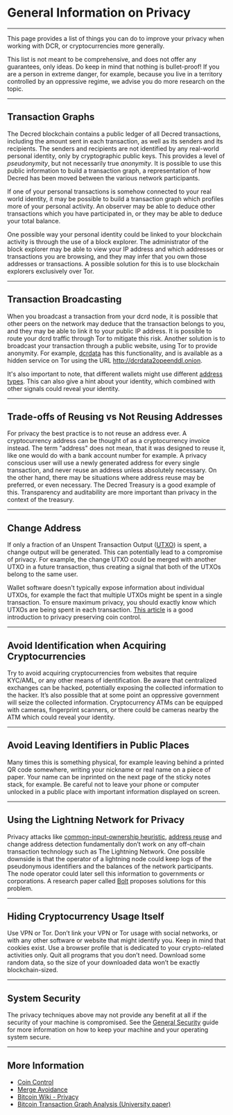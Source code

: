 # General Information on Privacy

---

This page provides a list of things you can do to improve your privacy when
working with DCR, or cryptocurrencies more generally.

This list is not meant to be comprehensive, and does not offer any guarantees,
only ideas.
Do keep in mind that nothing is bullet-proof!
If you are a person in extreme danger, for example, because you live in a
territory controlled by an oppressive regime, we advise you do more research on
the topic.

---

## Transaction Graphs

The Decred blockchain contains a public ledger of all Decred transactions,
including the amount sent in each transaction, as well as its senders and its
recipients.
The senders and recipients are not identified by any real-world personal
identity, only by cryptographic public keys.
This provides a level of *pseudonymity*, but not necessarily true *anonymity*.
It is possible to use this public information to build a transaction graph, a
representation of how Decred has been moved between the various network
participants.

If one of your personal transactions is somehow connected to your real world
identity, it may be possible to build a transaction graph which profiles more of
your personal activity.
An observer may be able to deduce other transactions which you have participated
in, or they may be able to deduce your total balance.

One possible way your personal identity could be linked to your blockchain activity is through the use of a block explorer. The administrator of the block explorer may be able to view your IP address and which addresses or transactions you are browsing, and they may infer that you own those addresses or transactions. A possible solution for this is to use blockchain explorers exclusively over Tor.

---

## Transaction Broadcasting

When you broadcast a transaction from your dcrd node, it is possible that other
peers on the network may deduce that the transaction belongs to you, and they
may be able to link it to your public IP address.
It is possible to route your dcrd traffic through Tor to mitigate this risk.
Another solution is to broadcast your transaction through a public website,
using Tor to provide anonymity.
For example, [dcrdata](https://github.org/decred/dcrdata) has this
functionality, and is available as a hidden service on Tor using the URL
<http://dcrdata2opeenddl.onion>.

It's also important to note, that different wallets might use different [address
types](https://devdocs.decred.org/developer-guides/addresses/).
This can also give a hint about your identity, which combined with other signals
could reveal your identity.

---

## Trade-offs of Reusing vs Not Reusing Addresses

For privacy the best practice is to not reuse an address ever. A cryptocurrency address can be thought of as a cryptocurrency invoice instead. The term "address" does not mean, that it was designed to reuse it, like one would do with a bank account number for example. A privacy conscious user will use a newly generated address for every single transaction, and never reuse an address unless absolutely necessary.
On the other hand, there may be situations where address reuse may be preferred, or even necessary. The Decred Treasury is a good example of this. Transparency and auditability are more important than privacy in the context of the treasury.

---

## Change Address

If only a fraction of an Unspent Transaction Output
([UTXO](../glossary.md#utxo)) is spent, a change output will be generated.
This can potentially lead to a compromise of privacy.
For example, the change UTXO could be merged with another UTXO in a future
transaction, thus creating a signal that both of the UTXOs belong to the same
user.

Wallet software doesn't typically expose information about individual UTXOs, for
example the fact that multiple UTXOs might be spent in a single transaction.
To ensure maximum privacy, you should exactly know which UTXOs are being spent
in each transaction.
[This article](https://medium.com/@nopara73/coin-control-is-must-learn-if-you-care-about-your-privacy-in-bitcoin-33b9a5f224a2)
is a good introduction to privacy preserving coin control.

---

## Avoid Identification when Acquiring Cryptocurrencies

Try to avoid acquiring cryptocurrencies from websites that require KYC/AML, or
any other means of identification.
Be aware that centralized exchanges can be hacked, potentially exposing the
collected information to the hacker.
It’s also possible that at some point an oppressive government will seize the
collected information.
Cryptocurrency ATMs can be equipped with cameras, fingerprint scanners, or there
could be cameras nearby the ATM which could reveal your identity.

---

## Avoid Leaving Identifiers in Public Places

Many times this is something physical, for example leaving behind a printed QR code somewhere, writing your nickname or real name on a piece of paper. Your name can be inprinted on the next page of the sticky notes stack, for example.
Be careful not to leave your phone or computer unlocked in a public place with
important information displayed on screen.

---

## Using the Lightning Network for Privacy

Privacy attacks like [common-input-ownership
heuristic](https://en.bitcoin.it/wiki/Privacy#Common-input-ownership_heuristic),
[address reuse](https://en.bitcoin.it/wiki/Privacy#Address_reuse) and change
address detection fundamentally don’t work on any off-chain transaction
technology such as The Lightning Network.
One possible downside is that the operator of a lightning node could keep logs
of the pseudonymous identifiers and the balances of the network participants.
The node operator could later sell this information to governments or corporations.
A research paper called [Bolt](https://eprint.iacr.org/2016/701) proposes
solutions for this problem.

---

## Hiding Cryptocurrency Usage Itself

Use VPN or Tor. Don’t link your VPN or Tor usage with social networks, or with any other software or website that might identify you. Keep in mind that cookies exist. Use a browser profile that is dedicated to your crypto-related activities only. Quit all programs that you don’t need. Download some random data, so the size of your downloaded data won’t be exactly blockchain-sized.

---

## System Security

The privacy techniques above may not provide any benefit at all if the security
of your machine is compromised.
See the [General Security](../advanced/general-security.md) guide for more
information on how to keep your machine and your operating system secure.

---

## More Information

- [Coin Control](https://medium.com/@nopara73/coin-control-is-must-learn-if-you-care-about-your-privacy-in-bitcoin-33b9a5f224a2)  
- [Merge Avoidance](https://medium.com/@octskyward/merge-avoidance-7f95a386692f)  
- [Bitcoin Wiki - Privacy](https://en.bitcoin.it/wiki/Privacy#Bad_privacy_example_-_Exchange_front_running)  
- [Bitcoin Transaction Graph Analysis (University paper)](https://arxiv.org/abs/1502.01657)
